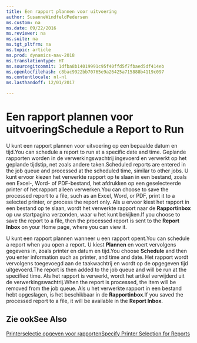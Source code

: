 ```yaml
---
title: Een rapport plannen voor uitvoering
author: SusanneWindfeldPedersen
ms.custom: na
ms.date: 09/22/2016
ms.reviewer: na
ms.suite: na
ms.tgt_pltfrm: na
ms.topic: article
ms.prod: dynamics-nav-2018
ms.translationtype: HT
ms.sourcegitcommit: 1dfba8b14019991c95f40ffd5f7fbaed5df414eb
ms.openlocfilehash: c8bac9922bb70765e9a26425a715888b4119c097
ms.contentlocale: nl-nl
ms.lasthandoff: 12/01/2017

---
```

    
# <a name="schedule-a-report-to-run"></a><span data-ttu-id="ea32f-102">Een rapport plannen voor uitvoering</span><span class="sxs-lookup"><span data-stu-id="ea32f-102">Schedule a Report to Run</span></span>
<span data-ttu-id="ea32f-103">U kunt een rapport plannen voor uitvoering op een bepaalde datum en tijd.</span><span class="sxs-lookup"><span data-stu-id="ea32f-103">You can schedule a report to run at a specific date and time.</span></span> <span data-ttu-id="ea32f-104">Geplande rapporten worden in de verwerkingswachtrij ingevoerd en verwerkt op het geplande tijdstip, net zoals andere taken.</span><span class="sxs-lookup"><span data-stu-id="ea32f-104">Scheduled reports are entered in the job queue and processed at the scheduled time, similar to other jobs.</span></span> <span data-ttu-id="ea32f-105">U kunt ervoor kiezen het verwerkte rapport op te slaan in een bestand, zoals een Excel-, Word- of PDF-bestand, het afdrukken op een geselecteerde printer of het rapport alleen verwerken.</span><span class="sxs-lookup"><span data-stu-id="ea32f-105">You can choose to save the processed report to a file, such as an Excel, Word, or PDF, print it to a selected printer, or process the report only.</span></span> <span data-ttu-id="ea32f-106">Als u ervoor kiest het rapport in een bestand op te slaan, wordt het verwerkte rapport naar de **Rapportinbox** op uw startpagina verzonden, waar u het kunt bekijken.</span><span class="sxs-lookup"><span data-stu-id="ea32f-106">If you choose to save the report to a file, then the processed report is sent to the **Report Inbox** on your Home page, where you can view it.</span></span> 

<span data-ttu-id="ea32f-107">U kunt een rapport plannen wanneer u een rapport opent.</span><span class="sxs-lookup"><span data-stu-id="ea32f-107">You can schedule a report when you open a report.</span></span> <span data-ttu-id="ea32f-108">U kiest **Plannen** en voert vervolgens gegevens in, zoals printer en datum en tijd.</span><span class="sxs-lookup"><span data-stu-id="ea32f-108">You choose **Schedule** and then you enter information such as printer, and time and date.</span></span> <span data-ttu-id="ea32f-109">Het rapport wordt vervolgens toegevoegd aan de taakwachtrij en wordt op de opgegeven tijd uitgevoerd.</span><span class="sxs-lookup"><span data-stu-id="ea32f-109">The report is then added to the job queue and will be run at the specified time.</span></span> <span data-ttu-id="ea32f-110">Als het rapport is verwerkt, wordt het artikel verwijderd uit de verwerkingswachtrij.</span><span class="sxs-lookup"><span data-stu-id="ea32f-110">When the report is processed, the item will be removed from the job queue.</span></span> <span data-ttu-id="ea32f-111">Als u het verwerkte rapport in een bestand hebt opgeslagen, is het beschikbaar in de **Rapportinbox**.</span><span class="sxs-lookup"><span data-stu-id="ea32f-111">If you saved the processed report to a file, it will be available in the **Report Inbox**.</span></span>

## <a name="see-also"></a><span data-ttu-id="ea32f-112">Zie ook</span><span class="sxs-lookup"><span data-stu-id="ea32f-112">See Also</span></span>
[<span data-ttu-id="ea32f-113">Printerselectie opgeven voor rapporten</span><span class="sxs-lookup"><span data-stu-id="ea32f-113">Specify Printer Selection for Reports</span></span>](ui-specify-printer-selection-reports.md) 

 


